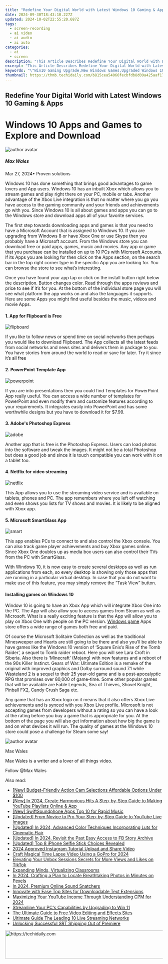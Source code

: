 ```yaml
---
title: "Redefine Your Digital World with Latest Windows 10 Gaming & Apps"
date: 2024-09-30T18:43:10.227Z
updated: 2024-10-02T22:55:20.687Z
tags: 
  - screen-recording
  - ai video
  - ai audio
  - ai auto
categories: 
  - ai
  - screen
description: "This Article Describes Redefine Your Digital World with Latest Windows 10 Gaming & Apps"
excerpt: "This Article Describes Redefine Your Digital World with Latest Windows 10 Gaming & Apps"
keywords: "\"Win10 Gaming Upgrade,New Windows Games,Upgraded Windows 10,Modern Windows Gaming,Latest Windows Apps,Redefine Digital World,Next-Gen Windows Experience\""
thumbnail: https://thmb.techidaily.com/b815cea54066fecbfdb8d09a425aaf17a53c85016a043f7f7cbe8c68c234f33d.png
---
```


## Redefine Your Digital World with Latest Windows 10 Gaming & Apps

# Windows 10 Apps and Games to Explore and Download

![author avatar](https://images.wondershare.com/filmora/article-images/max-wales-author.jpg)

##### Max Wales

 Mar 27, 2024• Proven solutions

Windows 10 has done something that brings good advantages to game lovers and App users. Windows 10 has an inbuilt Xbox which allows you to stream games and play right there on your PC, mobile or tabs. Another advantage of the Xbox Live integration is that no matter where you go you have access to the gaming community and your friends and achievements go with you. Since Windows 10 is all about games and apps you can go to the Windows store and download apps all of your favorite services.

The first step towards downloading apps and games is that you need to have a Microsoft Account that is assigned to Windows 10\. If you are upgrading from Windows 8 or have Xbox One or use Skype then you probably have a Microsoft account. From the Windows store you can download free or paid apps, games, music and movies. Any app or game that you purchase can be installed on up to 10 PCs with Microsoft Accounts. If its Apps you are looking for then click on the Apps section, on the search bar in the top right corner type in the specific App you are looking for. You can browse the store to see what’s interesting.

Once you have found your app tap or click on the install button right below the description. Button changes color. Read through the apps reviews and price to see if it’s for you. At the bottom of the individual store page you will see what platform the app works on and also the languages it supports. Here are some Apps you might find useful besides the music, videos and movie Apps.

#### 1. App for Flipboard is Free

![flipboard](https://images.wondershare.com/filmora/article-images/flipboard.jpg)

If you like to follow news or spend time on social networks then perhaps you would like to download Flipboard. The App collects all the latest feeds from social networks and news sites and delivers them in package to you. You have stories from around the world to read or save for later. Try it since it’s all free

#### 2. PowerPoint Template App

![powerpoint](https://images.wondershare.com/filmora/article-images/powerpoint.jpg)

If you are into presentations then you could find Templates for PowerPoint App really useful. You can access a wide number of templates for PowerPoint and even modify them and customize features according to your requirements. It integrates easily into PowerPoint and has some worthwhile designs but you have to download it for $7.99.

#### 3. Adobe's Photoshop Express

![adobe](https://images.wondershare.com/filmora/article-images/adobe.png)

Another app that is free is the Photoshop Express. Users can load photos into the software and tweak the images. It might not be a total Photoshop but does a good job and since it is touch compatible you can work with it on a tablet too.

#### 4. Netflix for video streaming

![netflix](https://images.wondershare.com/filmora/article-images/netflix.jpg)

This App allows you to use the streaming video service and is available on tablets, phones and PC. The app remembers where you left off watching and even shows you lists for TV shows and movies. It is likely to be aligned with Xbox app.

#### 5. Microsoft SmartGlass App

![smart](https://images.wondershare.com/filmora/article-images/smart.jpg)

This app enables PCs to connect to and also control the Xbox console. You can also track game player achievements and buy Xbox games online. Since Xbox One doubles up as media box users can also control their TVs from the PC with SmartGlass.

With Windows 10, it is now easy to create several desktops as well as run applications from each, so every desktop is showing only those apps that are running in a particular virtual desktop. In case that you do not want to make use of this feature, you may simply remove the “Task View” button.

#### Installing games on Windows 10

Window 10 is going to have an Xbox App which will integrate Xbox One into the PC. The App will also allow you to access games from Steam as well as Microsoft. What is a really exciting feature is that the App will allow you to play on Xbox One with people on the PC version. [Windows game](https://tools.techidaily.com/wondershare/filmora/download/) Apps store offers a wide range of games both free and paid.

Of course the Microsoft Solitaire Collection as well as the traditional Minesweeper and Hearts are still going to be there and also you’ll be able to have games like the Windows 10 version of ‘Square Enix’s Rise of the Tomb Raider’, a sequel to Tomb raider reboot. Here you will see Lara Croft in Siberia. Also there is ‘Minecraft’ (Mojang) with new features and a reboot of the 90s Killer Instinct. Gears of War: Ultimate Edition is a remake of the original with improved graphics and Dolby surround sound 7.1 while Wasteland 2 is a sequel to their 25 year-old game and is a post-apocalyptic RPG that promises over 80,000 of game-time. Some other popular games that will be available are Fable Legends, Sea of Thieves, Shovel Knight, Pinball FX2, Candy Crush Saga etc.

Any game that has an Xbox logo on it means that it also offers Xbox Live achievements and is synced with you Xbox Live profile. Microsoft is not accepting games from developers without a rating so you can have a look at the rating before you buy a game that is appropriate for you. At the bottom of the page you will also get information about how big the game is and on what devices it will run. The quality of games at the Windows 10 store could pose a challenge for Steam some say!

![author avatar](https://images.wondershare.com/filmora/article-images/max-wales-author.jpg)

Max Wales

Max Wales is a writer and a lover of all things video.

Follow @Max Wales

<ins class="adsbygoogle"
      style="display:block"
      data-ad-client="ca-pub-7571918770474297"
      data-ad-slot="8358498916"
      data-ad-format="auto"
      data-full-width-responsive="true"></ins>

<span class="atpl-alsoreadstyle">Also read:</span>
<div><ul>
<li><a href="https://extra-hints.techidaily.com/new-budget-friendly-action-cam-selections-affordable-options-under-100/"><u>[New] Budget-Friendly Action Cam Selections Affordable Options Under $100</u></a></li>
<li><a href="https://youtube-tips.techidaily.com/n-2024-create-harmonious-hits-a-step-by-step-guide-to-making-youtube-playlists-online-and-app/"><u>[New] In 2024, Create Harmonious Hits A Step-by-Step Guide to Making YouTube Playlists Online & App</u></a></li>
<li><a href="https://some-skills.techidaily.com/new-swiftsoundphone-apps-top-10-for-rapid-music/"><u>[New] SwiftSoundphone Apps Top 10 for Rapid Music</u></a></li>
<li><a href="https://facebook-record-videos.techidaily.com/updated-from-novice-to-pro-your-step-by-step-guide-to-youtube-live-images/"><u>[Updated] From Novice to Pro Your Step-by-Step Guide to YouTube Live Images</u></a></li>
<li><a href="https://fox-blue.techidaily.com/updated-in-2024-advanced-color-techniques-incorporating-luts-for-cinematic-flair/"><u>[Updated] In 2024, Advanced Color Techniques Incorporating Luts for Cinematic Flair</u></a></li>
<li><a href="https://facebook-clips.techidaily.com/updated-in-2024-revisit-the-past-easy-access-to-fb-story-archive/"><u>[Updated] In 2024, Revisit the Past Easy Access to FB Story Archive</u></a></li>
<li><a href="https://some-guidance.techidaily.com/updated-top-8-iphone-selfie-stick-choices-revealed/"><u>[Updated] Top 8 iPhone Selfie Stick Choices Revealed</u></a></li>
<li><a href="https://facebook-video-recording.techidaily.com/2024-approved-instagram-tutorial-upload-and-share-video/"><u>2024 Approved Instagram Tutorial Upload and Share Video</u></a></li>
<li><a href="https://extra-hints.techidaily.com/craft-magical-time-lapse-video-using-a-gopro-for-2024/"><u>Craft Magical Time Lapse Video Using a GoPro for 2024</u></a></li>
<li><a href="https://extra-hints.techidaily.com/elevating-your-unbox-sessions-secrets-for-more-views-and-likes-on-tiktok/"><u>Elevating Your Unbox Sessions Secrets for More Views and Likes on TikTok</u></a></li>
<li><a href="https://extra-hints.techidaily.com/expanding-minds-virtualizing-classrooms/"><u>Expanding Minds, Virtualizing Classrooms</u></a></li>
<li><a href="https://extra-hints.techidaily.com/in-2024-crafting-a-plan-to-locate-breathtaking-photos-in-minutes-on-pexels/"><u>In 2024, Crafting a Plan to Locate Breathtaking Photos in Minutes on Pexels</u></a></li>
<li><a href="https://remote-screen-capture.techidaily.com/in-2024-premium-online-sound-snatchers/"><u>In 2024, Premium Online Sound Snatchers</u></a></li>
<li><a href="https://extra-hints.techidaily.com/innovate-with-ease-top-sites-for-downloadable-text-extensions/"><u>Innovate with Ease Top Sites for Downloadable Text Extensions</u></a></li>
<li><a href="https://youtube-help.techidaily.com/maximizing-your-youtube-income-through-understanding-cpm-for-2024/"><u>Maximizing Your YouTube Income Through Understanding CPM for 2024</u></a></li>
<li><a href="https://buynow-marvelous.techidaily.com/streamline-your-pcs-capabilities-by-upgrading-to-win-11/"><u>Streamline Your PC's Capabilities by Upgrading to Win 11</u></a></li>
<li><a href="https://extra-hints.techidaily.com/the-ultimate-guide-to-free-video-editing-and-effects-sites/"><u>The Ultimate Guide to Free Video Editing and Effects Sites</u></a></li>
<li><a href="https://extra-hints.techidaily.com/ultimate-guide-the-leading-10-live-streaming-networks/"><u>Ultimate Guide The Leading 10 Live Streaming Networks</u></a></li>
<li><a href="https://extra-hints.techidaily.com/unlocking-successful-srt-shipping-out-of-premiere/"><u>Unlocking Successful SRT Shipping Out of Premiere</u></a></li>
</ul></div>

<!-- affiliate ads begin -->
<a href="https://appsumo.8odi.net/c/5597632/2151869/7443" target="_top" id="2151869">
  <img src="//a.impactradius-go.com/display-ad/7443-2151869" border="0" alt="https://techidaily.com" width="728" height="90"/>
</a>
<img height="0" width="0" src="https://appsumo.8odi.net/i/5597632/2151869/7443" style="position:absolute;visibility:hidden;" border="0" />
<!-- affiliate ads end -->

